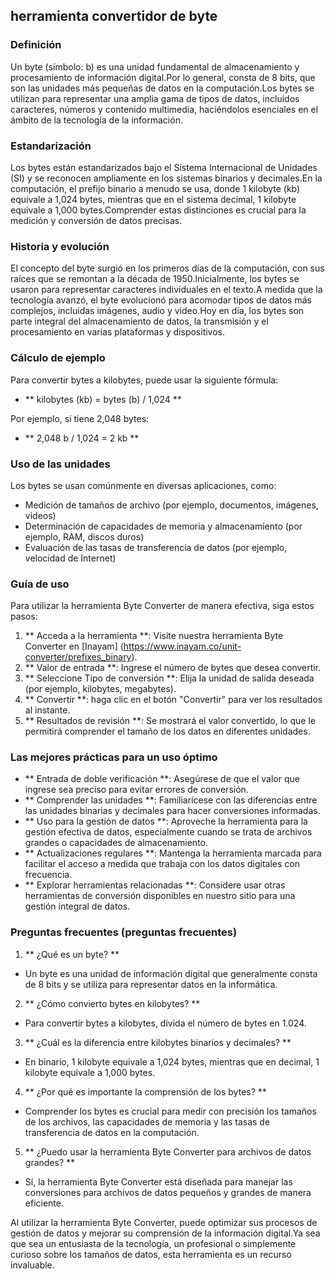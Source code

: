 ## herramienta convertidor de byte

### Definición
Un byte (símbolo: b) es una unidad fundamental de almacenamiento y procesamiento de información digital.Por lo general, consta de 8 bits, que son las unidades más pequeñas de datos en la computación.Los bytes se utilizan para representar una amplia gama de tipos de datos, incluidos caracteres, números y contenido multimedia, haciéndolos esenciales en el ámbito de la tecnología de la información.

### Estandarización
Los bytes están estandarizados bajo el Sistema Internacional de Unidades (SI) y se reconocen ampliamente en los sistemas binarios y decimales.En la computación, el prefijo binario a menudo se usa, donde 1 kilobyte (kb) equivale a 1,024 bytes, mientras que en el sistema decimal, 1 kilobyte equivale a 1,000 bytes.Comprender estas distinciones es crucial para la medición y conversión de datos precisas.

### Historia y evolución
El concepto del byte surgió en los primeros días de la computación, con sus raíces que se remontan a la década de 1950.Inicialmente, los bytes se usaron para representar caracteres individuales en el texto.A medida que la tecnología avanzó, el byte evolucionó para acomodar tipos de datos más complejos, incluidas imágenes, audio y video.Hoy en día, los bytes son parte integral del almacenamiento de datos, la transmisión y el procesamiento en varias plataformas y dispositivos.

### Cálculo de ejemplo
Para convertir bytes a kilobytes, puede usar la siguiente fórmula:
- ** kilobytes (kb) = bytes (b) / 1,024 **

Por ejemplo, si tiene 2,048 bytes:
- ** 2,048 b / 1,024 = 2 kb **

### Uso de las unidades
Los bytes se usan comúnmente en diversas aplicaciones, como:
- Medición de tamaños de archivo (por ejemplo, documentos, imágenes, videos)
- Determinación de capacidades de memoria y almacenamiento (por ejemplo, RAM, discos duros)
- Evaluación de las tasas de transferencia de datos (por ejemplo, velocidad de Internet)

### Guía de uso
Para utilizar la herramienta Byte Converter de manera efectiva, siga estos pasos:
1. ** Acceda a la herramienta **: Visite nuestra herramienta Byte Converter en [Inayam] (https://www.inayam.co/unit-converter/prefixes_binary).
2. ** Valor de entrada **: Ingrese el número de bytes que desea convertir.
3. ** Seleccione Tipo de conversión **: Elija la unidad de salida deseada (por ejemplo, kilobytes, megabytes).
4. ** Convertir **: haga clic en el botón "Convertir" para ver los resultados al instante.
5. ** Resultados de revisión **: Se mostrará el valor convertido, lo que le permitirá comprender el tamaño de los datos en diferentes unidades.

### Las mejores prácticas para un uso óptimo
- ** Entrada de doble verificación **: Asegúrese de que el valor que ingrese sea preciso para evitar errores de conversión.
- ** Comprender las unidades **: Familiarícese con las diferencias entre las unidades binarias y decimales para hacer conversiones informadas.
- ** Uso para la gestión de datos **: Aproveche la herramienta para la gestión efectiva de datos, especialmente cuando se trata de archivos grandes o capacidades de almacenamiento.
- ** Actualizaciones regulares **: Mantenga la herramienta marcada para facilitar el acceso a medida que trabaja con los datos digitales con frecuencia.
- ** Explorar herramientas relacionadas **: Considere usar otras herramientas de conversión disponibles en nuestro sitio para una gestión integral de datos.

### Preguntas frecuentes (preguntas frecuentes)

1. ** ¿Qué es un byte? **
- Un byte es una unidad de información digital que generalmente consta de 8 bits y se utiliza para representar datos en la informática.

2. ** ¿Cómo convierto bytes en kilobytes? **
- Para convertir bytes a kilobytes, divida el número de bytes en 1.024.

3. ** ¿Cuál es la diferencia entre kilobytes binarios y decimales? **
- En binario, 1 kilobyte equivale a 1,024 bytes, mientras que en decimal, 1 kilobyte equivale a 1,000 bytes.

4. ** ¿Por qué es importante la comprensión de los bytes? **
- Comprender los bytes es crucial para medir con precisión los tamaños de los archivos, las capacidades de memoria y las tasas de transferencia de datos en la computación.

5. ** ¿Puedo usar la herramienta Byte Converter para archivos de datos grandes? **
- Sí, la herramienta Byte Converter está diseñada para manejar las conversiones para archivos de datos pequeños y grandes de manera eficiente.

Al utilizar la herramienta Byte Converter, puede optimizar sus procesos de gestión de datos y mejorar su comprensión de la información digital.Ya sea que sea un entusiasta de la tecnología, un profesional o simplemente curioso sobre los tamaños de datos, esta herramienta es un recurso invaluable.